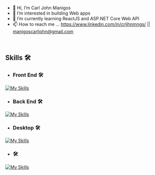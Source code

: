 - 👋 Hi, I’m Carl John Manigos
- 👀 I’m interested in building Web apps
- 🌱 I’m currently learning ReactJS and ASP.NET Core Web API
- 📫 How to reach me ... 
https://www.linkedin.com/in/crljhnmngs/ ||
manigoscarljohn@gmail.com

<br />

<h2> Skills 🛠️</h2> 

- <h3> Front End 🛠️</h3> 

[![My Skills](https://skillicons.dev/icons?i=html,css,js,react,ts,sass,tailwind,mui)](https://skillicons.dev)

 - <h3> Back End 🛠️</h3> 

[![My Skills](https://skillicons.dev/icons?i=dotnet,php,mysql)](https://skillicons.dev)

- <h3> Desktop 🛠️</h3> 

[![My Skills](https://skillicons.dev/icons?i=cs,mysql)](https://skillicons.dev)

- <h3> 🛠️</h3> 

[![My Skills](https://skillicons.dev/icons?i=git)](https://skillicons.dev)


